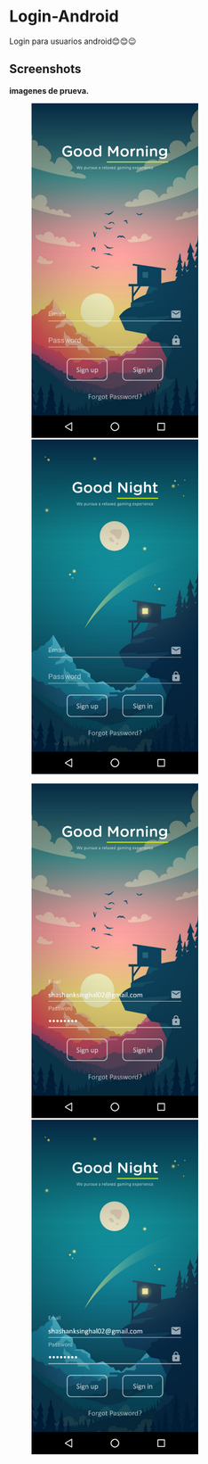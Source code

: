 # Login-Android
Login para usuarios android😊😊😉

## Screenshots

**imagenes de prueva.**

<img src="https://github.com/kiritodeveloper/login_android/blob/master/Screenshots/Screenshot_20181211-033917.png" height="600" width="300" hspace="40"><img src="https://github.com/kiritodeveloper/login_android/blob/master/Screenshots/Screenshot_20181211-033921.png" height="600" width="300" hspace="40">

<img src="https://github.com/kiritodeveloper/login_android/blob/master/Screenshots/Screenshot_20181211-033951.png" height="600" width="300" hspace="40"><img src="https://github.com/kiritodeveloper/login_android/blob/master/Screenshots/Screenshot_20181211-033955.png" height="600" width="300" hspace="40">
